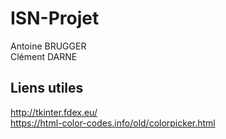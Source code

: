 # ISN-Projet

Antoine BRUGGER<br/>
Clément DARNE

## Liens utiles

http://tkinter.fdex.eu/<br/>
https://html-color-codes.info/old/colorpicker.html
